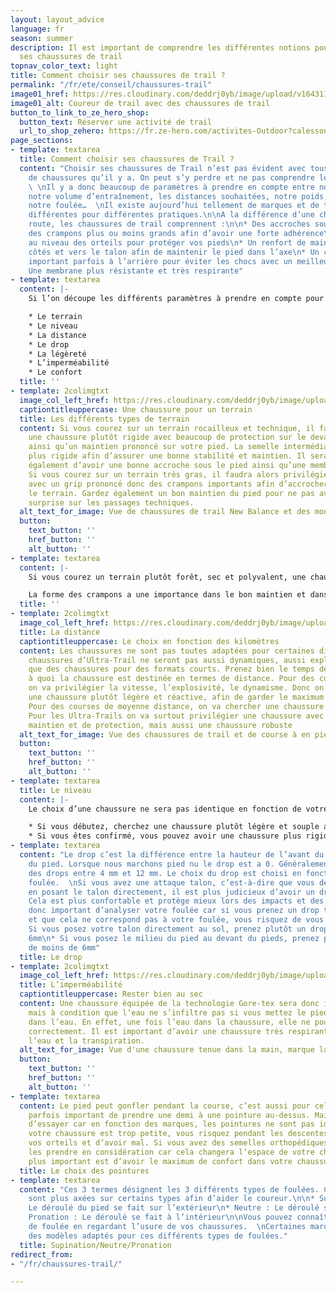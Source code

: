 ```yaml
---
layout: layout_advice
language: fr
season: summer
description: Il est important de comprendre les différentes notions pour bien choisir
  ses chaussures de trail
topnav_color_text: light
title: Comment choisir ses chaussures de trail ?
permalink: "/fr/ete/conseil/chaussures-trail"
image01_href: https://res.cloudinary.com/deddrj0yb/image/upload/v1643111394/website/Conseil%20Equiepement/IMG20210424154703_01_fatprs.jpg
image01_alt: Coureur de trail avec des chaussures de trail
button_to_link_to_ze_hero_shop:
  button_text: Réserver une activité de trail
  url_to_shop_zehero: https://fr.ze-hero.com/activites-Outdoor?calessonstype=all&catypegenderlistsummer=all&calessonsactivitytype=Trail&start-date=
page_sections:
- template: textarea
  title: Comment choisir ses chaussures de Trail ?
  content: "Choisir ses chaussures de Trail n’est pas évident avec tous ces choix
    de chaussures qu’il y a. On peut s’y perdre et ne pas comprendre les différences.
    \ \nIl y a donc beaucoup de paramètres à prendre en compte entre notre lieu d’habitation,
    notre volume d’entraînement, les distances souhaitées, notre poids, notre niveau,
    notre foulée…  \nIl existe aujourd’hui tellement de marques et de types de chaussures
    différentes pour différentes pratiques.\n\nA la différence d’une chaussure de
    route, les chaussures de trail comprennent :\n\n* Des accroches sous la semelles,
    des crampons plus ou moins grands afin d’avoir une forte adhérence\n* Une protection
    au niveau des orteils pour protéger vos pieds\n* Un renfort de maintien sur les
    côtés et vers le talon afin de maintenir le pied dans l’axe\n* Un confort plus
    important parfois à l’arrière pour éviter les chocs avec un meilleur amorti\n*
    Une membrane plus résistante et très respirante"
- template: textarea
  content: |-
    Si l’on découpe les différents paramètres à prendre en compte pour choisir une chaussure de trail, on retrouverai :

    * Le terrain
    * Le niveau
    * La distance
    * Le drop
    * La légèreté
    * L’imperméabilité
    * Le confort
  title: ''
- template: 2colimgtxt
  image_col_left_href: https://res.cloudinary.com/deddrj0yb/image/upload/v1643111394/website/Conseil%20Equiepement/IMG_20200619_113738_lnusnr.jpg
  captiontitleuppercase: Une chaussure pour un terrain
  title: Les différents types de terrain
  content: Si vous courez sur un terrain rocailleux et technique, il faudra alors
    une chaussure plutôt rigide avec beaucoup de protection sur le devant du pied,
    ainsi qu’un maintien prononcé sur votre pied. La semelle intermédiaire sera alors
    plus rigide afin d’assurer une bonne stabilité et maintien. Il sera nécessaire
    également d’avoir une bonne accroche sous le pied ainsi qu’une membrane résistante.
    Si vous courez sur un terrain très gras, il faudra alors privilégier une chaussure
    avec un grip prononcé donc des crampons importants afin d’accrocher au maximum
    le terrain. Gardez également un bon maintien du pied pour ne pas avoir de mauvaise
    surprise sur les passages techniques.
  alt_text_for_image: Vue de chaussures de trail New Balance et des montagne en altitude
  button:
    text_button: ''
    href_button: ''
    alt_button: ''
- template: textarea
  content: |-
    Si vous courez un terrain plutôt forêt, sec et polyvalent, une chaussure plus souple sera idéale. Il ne sera pas nécessaire d’avoir des crampons importants dessus. Afin de garder le maximum d’efficacité, prenez donc une chaussure plutôt légère et souple. Si vous courez dans la neige, il faudra surtout chercher une chaussure avec des crampons beaucoup plus grands, plutôt imperméables accompagnés de guêtres.

    La forme des crampons a une importance dans le bon maintien et dans l’accroche de la chaussure sur le terrain. Ils sont généralement placés avec la pointe vers l’avant pour l’avant du pied et inversement pour l’arrière. Lorsque les formes de crampons changent, c’est aussi pour améliorer la qualité de l’accroche. Cela est surtout fait pour améliorer l’accroche dans des terrains techniques lorsqu’il y a des appuis fuyant et des changements de direction. La gomme du crampon a aussi son importance. Une gomme plus tendre permettra d’avoir une meilleure tenue sur des parties glissantes et lisses, et une gomme dure aura une meilleure dans des terrains plutôt mou.
  title: ''
- template: 2colimgtxt
  image_col_left_href: https://res.cloudinary.com/deddrj0yb/image/upload/v1643111395/website/Conseil%20Equiepement/IMG_20200809_084058_jdej19.jpg
  title: La distance
  captiontitleuppercase: Le choix en fonction des kilomètres
  content: Les chaussures ne sont pas toutes adaptées pour certaines distances. Des
    chaussures d’Ultra-Trail ne seront pas aussi dynamiques, aussi explosives et réactives
    que des chaussures pour des formats courts. Prenez bien le temps de regarder ce
    à quoi la chaussure est destinée en termes de distance. Pour des courses courtes,
    on va privilégier la vitesse, l’explosivité, le dynamisme. Donc on va choisir
    une chaussure plutôt légère et réactive, afin de garder le maximum d’efficacité.
    Pour des courses de moyenne distance, on va chercher une chaussure plutôt polyvalente.
    Pour les Ultra-Trails on va surtout privilégier une chaussure avec beaucoup de
    maintien et de protection, mais aussi une chaussure robuste
  alt_text_for_image: Vue des chaussures de trail et de course à en pied en montagne
  button:
    text_button: ''
    href_button: ''
    alt_button: ''
- template: textarea
  title: Le niveau
  content: |-
    Le choix d’une chaussure ne sera pas identique en fonction de votre niveau. Si vous débutez le Trail, il ne faut pas chercher à prendre une chaussure qui demande beaucoup d’énergie et qui soit rigide.

    * Si vous débutez, cherchez une chaussure plutôt légère et souple avec de l’amortie et surtout du confort.
    * Si vous êtes confirmé, vous pouvez avoir une chaussure plus rigide, plus technique, plus renforcée.
- template: textarea
  content: "Le drop c’est la différence entre la hauteur de l’avant du pied et l’arrière
    du pied. Lorsque nous marchons pied nu le drop est a 0. Généralement on trouve
    des drops entre 4 mm et 12 mm. Le choix du drop est choisi en fonction de notre
    foulée.  \nSi vous avez une attaque talon, c’est-à-dire que vous déroulez le pied
    en posant le talon directement, il est plus judicieux d’avoir un drop plus important.
    Cela est plus confortable et protège mieux lors des impacts et des chocs. Il est
    donc important d’analyser votre foulée car si vous prenez un drop trop faible
    et que cela ne correspond pas à votre foulée, vous risquez de vous blesser.\n\n*
    Si vous posez votre talon directement au sol, prenez plutôt un drop de plus de
    6mm\n* Si vous posez le milieu du pied au devant du pieds, prenez plutôt un drop
    de moins de 6mm"
  title: Le drop
- template: 2colimgtxt
  image_col_left_href: https://res.cloudinary.com/deddrj0yb/image/upload/v1643115609/website/Conseil%20Equiepement/IMG20210709103423_mv23ov.jpg
  title: L’imperméabilité
  captiontitleuppercase: Rester bien au sec
  content: Une chaussure équipée de la technologie Gore-tex sera donc imperméable,
    mais à condition que l’eau ne s’infiltre pas si vous mettez le pied totalement
    dans l’eau. En effet, une fois l’eau dans la chaussure, elle ne pourra pas s’évacuer
    correctement. Il est important d’avoir une chaussure très respirante pour évacuer
    l’eau et la transpiration.
  alt_text_for_image: Vue d'une chaussure tenue dans la main, marque la Sportiva
  button:
    text_button: ''
    href_button: ''
    alt_button: ''
- template: textarea
  content: Le pied peut gonfler pendant la course, c’est aussi pour cela qu’il est
    parfois important de prendre une demi à une pointure au-dessus. Mais il est important
    d’essayer car en fonction des marques, les pointures ne sont pas identiques. Si
    votre chaussure est trop petite, vous risquez pendant les descentes, de vous abîmer
    vos orteils et d’avoir mal. Si vous avez des semelles orthopédiques, il faut aussi
    les prendre en considération car cela changera l’espace de votre chaussure. Le
    plus important est d’avoir le maximum de confort dans votre chaussure.
  title: Le choix des pointures
- template: textarea
  content: "Ces 3 termes désignent les 3 différents types de foulées. Certaines chaussures
    sont plus axées sur certains types afin d’aider le coureur.\n\n* Supination :
    Le déroulé du pied se fait sur l’extérieur\n* Neutre : Le déroulé se fait à plat\n*
    Pronation : Le déroulé se fait à l’intérieur\n\nVous pouvez connaître votre type
    de foulée en regardant l’usure de vos chaussures.  \nCertaines marques proposent
    des modèles adaptés pour ces différents types de foulées."
  title: Supination/Neutre/Pronation
redirect_from:
- "/fr/chaussures-trail/"

---
```


